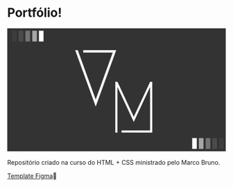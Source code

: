 #	Portfólio!
 <img src = "Figma/desktop-VM.png">

Repositório criado na curso do HTML + CSS ministrado pelo Marco Bruno.

[Template Figma](https://www.figma.com/file/oGrEV05deEPvB5GAIhduoX/Curso_de_HTML_e_CSS_feliz?node-id=0%3A1):link: